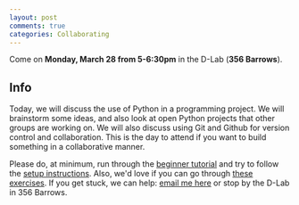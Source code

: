 ```yaml
---
layout: post
comments: true
categories: Collaborating
---
```


Come on **Monday, March 28 from 5-6:30pm** in the D-Lab (**356 Barrows**).

## Info
Today, we will discuss the use of Python in a programming project. We will brainstorm some ideas, and also look at open Python projects that other groups are working on. We will also discuss using Git and Github for version control and collaboration. This is the day to attend if you want to build something in a collaborative manner.

Please do, at minimum, run through the [beginner tutorial](http://try-python.appspot.com) and try to follow the [setup instructions](http://python.berkeley.edu/learn/#set-up-your-computer). Also, we&#39;d love if you can go through [these exercises](https://bids.github.io/2016-01-14-berkeley/python/00-python-intro.html). If you get stuck, we can help: [email me here](mailto:marwahaha@berkeley.edu) or stop by the D-Lab in 356 Barrows.

